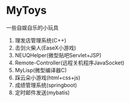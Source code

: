 # MyToys

一些自娱自乐的小玩具

1. 理发店管理系统(C++)
2. 击剑火柴人(EaseX小游戏)
3. NEUQHelper(微型贴吧Servlet+JSP)
4. Remote-Controller(远程关机程序JavaSocket)
5. MyLisp(微型编译器C)
6. 踩云朵小游戏(html+css+js)
7. 成绩管理系统(springboot)
8. 定时邮件发送(mybatis)
